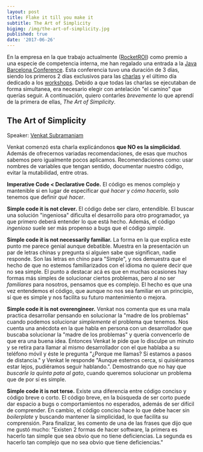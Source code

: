 ```yaml
---
layout: post
title: Flake it till you make it
subtitle: The Art of Simplicity
bigimg: /img/the-art-of-simplicity.jpg
published: true
date: '2017-06-26'
---
```

En la empresa en la que trabajo actualmente ([RocketROI](https://www.rocketroi.com/es/)) como premio a una especie de competencia interna, me han regalado una entrada a la [Java Barcelona Conference](http://www.jbcnconf.com/2017/). Esta conferencia tuvo una duración de 3 días, siendo los primeros 2 días exclusivos para las [charlas](http://www.jbcnconf.com/2017/talks.html) y el último día dedicado a los [workshops](http://www.jbcnconf.com/2017/workshops.html). Debido a que todas las charlas se ejecutaban de forma simultanea, era necesario elegir con antelación "el camino" que querías seguir. A continuación, quiero contarles _brevemente_ lo que aprendí de la primera de ellas, _The Art of Simplicity_.

## The Art of Simplicity

Speaker: [Venkat Subramaniam](https://twitter.com/venkat_s) 

Venkat comenzó esta charla explicándonos **que NO es la simplicidad**. Además de ofrecernos variadas recomendaciones, de esas que muchos sabemos pero igualmente pocos aplicamos. Recomendaciones como: usar nombres de variables que tengan sentido, documentar nuestro código, evitar la mutabilidad, entre otras. 

**Imperative Code < Declarative Code.** El código es menos complejo y mantenible si en lugar de especificar _qué hacer_ y _cómo hacerlo_, solo tenemos que definir _qué hacer_. 

**Simple code it is not clever.** El código debe ser claro, entendible. El buscar una solución "ingeniosa" dificulta el desarrollo para otro programador, ya que primero deberá entender lo que está hecho. Además, el código _ingenioso_ suele ser más propenso a bugs que el código _simple_.

**Simple code it is not necessarily familiar.** La forma en la que explica este punto me parece genial aunque debatible. Muestra en la presentación un par de letras chinas y pregunta si alguien sabe que significan, nadie responde. Son las letras en chino para "Simple", y nos demuestra que el hecho de que no estemos familiarizados con el idioma no quiere decir que no sea simple. El punto a destacar acá es que en muchas ocasiones hay formas más simples de solucionar ciertos problemas, pero al no ser _familiares_ para nosotros, pensamos que es complejo. El hecho es que una vez entendemos el código, que aunque no nos sea familiar en un principio, sí que es simple y nos facilita su futuro mantenimiento o mejora. 

**Simple code it is not overengineer.** Venkat nos comenta que es una mala practica desarrollar pensando en solucionar la "madre de los problemas" cuando podemos solucionar _simplemente_ el problema que tenemos. Nos cuenta una anécdota en la que habla en persona con un desarrollador que buscaba solucionar la "madre de los problemas" y quería convencerlo de que era una buena idea. Entonces Venkat le pide que lo disculpe un minuto y se retira para llamar al mismo desarrollador con el que hablaba a su teléfono móvil y éste le pregunta "¿Porque me llamas? Si estamos a pasos de distancia." y Venkat le responde "Aunque estemos cerca, si quisiéramos estar lejos, pudiéramos seguir hablando.". Demostrando que no hay que _buscarle la quinta pata al gato_, cuando queremos solucionar un problema que de por sí es simple. 

**Simple code it is not terse.** Existe una diferencia entre código conciso y código breve o corto. El código breve, en la búsqueda de ser corto puede dar espacio a bugs o comportamientos no esperados, además de ser difícil de comprender. En cambio, el código conciso hace lo que debe hacer sin _boilerplate_ y buscando mantener la simplicidad, lo que facilita su comprensión. Para finalizar, les comento de una de las frases que dijo que me gustó mucho: "Existen 2 formas de hacer software, la primera es hacerlo tan simple que sea obvio que no tiene deficiencias. La segunda es hacerlo tan complejo que no sea obvio que tiene deficiencias."
